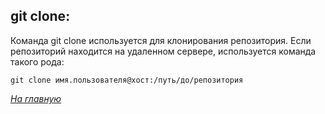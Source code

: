 
## git clone:

Команда git clone используется для клонирования репозитория. Если репозиторий находится на удаленном сервере, используется команда такого рода:

``` 
git clone имя.пользователя@хост:/путь/до/репозитория
```
 
*[На главную](./README.md)*
